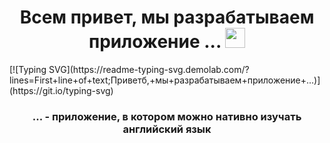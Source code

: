 <h1 align="center">Всем привет, мы разрабатываем приложение ... </a><img src="https://github.com/blackcater/blackcater/raw/main/images/Hi.gif" height="32"/></h1>
[![Typing SVG](https://readme-typing-svg.demolab.com/?lines=First+line+of+text;Приветб,+мы+разрабатываем+приложение+...)](https://git.io/typing-svg)
<h3 align="center">... - приложение, в котором можно нативно изучать английский язык</h3>
